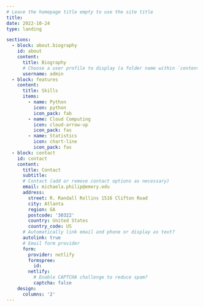 ```yaml
---
# Leave the homepage title empty to use the site title
title:
date: 2022-10-24
type: landing

sections:
  - block: about.biography
    id: about
    content:
      title: Biography
      # Choose a user profile to display (a folder name within `content/authors/`)
      username: admin
  - block: features
    content:
      title: Skills
      items:
        - name: Python
          icon: python
          icon_pack: fab
        - name: Cloud Computing
          icon: cloud-arrow-up
          icon_pack: fas
        - name: Statistics
          icon: chart-line
          icon_pack: fas
  - block: contact
    id: contact
    content:
      title: Contact
      subtitle:
      # Contact (add or remove contact options as necessary)
      email: michaela.philip@emory.edu
      address:
        street: R. Randall Rollins 1516 Clifton Road
        city: Atlanta
        region: GA
        postcode: '30322'
        country: United States
        country_code: US
      # Automatically link email and phone or display as text?
      autolink: true
      # Email form provider
      form:
        provider: netlify
        formspree:
          id:
        netlify:
          # Enable CAPTCHA challenge to reduce spam?
          captcha: false
    design:
      columns: '2'
---
```

